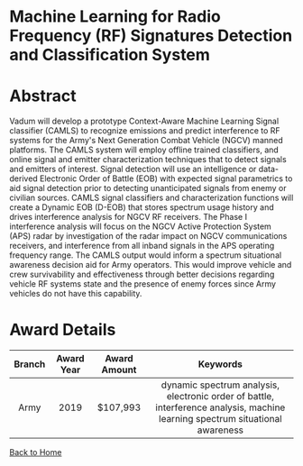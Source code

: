 
Machine Learning for Radio Frequency (RF) Signatures Detection and Classification System
========================================================================================

# Abstract


Vadum will develop a prototype Context-Aware Machine Learning Signal classifier (CAMLS) to recognize emissions and predict interference to RF systems for the Army's Next Generation Combat Vehicle (NGCV) manned platforms. The CAMLS system will employ offline trained classifiers, and online signal and emitter characterization techniques that to detect signals and emitters of interest. Signal detection will use an intelligence or data-derived Electronic Order of Battle (EOB) with expected signal parametrics to aid signal detection prior to detecting unanticipated signals from enemy or civilian sources. CAMLS signal classifiers and characterization functions will create a Dynamic EOB (D-EOB) that stores spectrum usage history and drives interference analysis for NGCV RF receivers. The Phase I interference analysis will focus on the NGCV Active Protection System (APS) radar by investigation of the radar impact on NGCV communications receivers, and interference from all inband signals in the APS operating frequency range. The CAMLS output would inform a spectrum situational awareness decision aid for Army operators. This would improve vehicle and crew survivability and effectiveness through better decisions regarding vehicle RF systems state and the presence of enemy forces since Army vehicles do not have this capability.  

# Award Details

|Branch|Award Year|Award Amount|Keywords|
| :---: | :---: | :---: | :---: |
|Army|2019|$107,993|dynamic spectrum analysis, electronic order of battle, interference analysis, machine learning spectrum situational awareness|
  
  


[Back to Home](https://github.com/chrischow/dod_sbir_awards/Reports/CC/#1040)